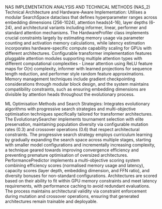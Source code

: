 NAS IMPLEMENTATION ANALYSIS AND TECHNICAL METHODS (NAS_2)
Technical Architecture and Hardware-Aware Implementation: Utilises a modular SearchSpace dataclass that defines hyperparameter ranges across embedding dimensions (256-1024), attention heads(4-16), layer depths (6-24), and architectural variants including informer, linear, performer and standard attention mechanisms. The HardwareProfiler class implements crucial constraints largely by estimating memory usage via parameter counting and activation memory calculations, while latency estimation incorporates hardware-specific compute capability scaling for GPUs with different architectures.
Configurable transformer implementation features pluggable attention modules supporting multiple attention types with different computational complexities - Linear attention using ReLU feature maps for O(n) complexity, informer with learned projections for sequence length reduction, and performer style random feature approximations. Memory management techniques include gradient checkpointing considerations through modular block design, and the system maintains compatibility constraints, such as ensuring embedding dimensions are divisible by attention heads throughout the evolutionary process. 

ML Optimisation Methods and Search Strategies: Integrates evolutionary algorithms with progressive search strategies and multi-objective optimisation techniques specifically tailored for transformer architectures. The EvolutionarySearcher implements tournament selection with elite preservation, maintaining population diversity via configurable mutation rates (0.3) and crossover operations (0.6) that respect architectural constraints.
The progressive search strategy employs curriculum learning by gradually expanding the search space across multiple stages, starting with smaller model configurations and incrementally increasing complexity, a technique geared towards improving convergence efficiency and preventing premature optimisation of oversized architectures.
PerformancePredictor implements a multi-objective scoring system combining efficiency scores (normalised memory usage and latency), capacity scores (layer depth, embedding dimension, and FFN ratio), and diversity bonuses for non-standard configurations. Architectures are scored based on their ability to fit within GPU memory constraints and meet latency requirements, with performance caching to avoid redundant evaluations.
The process maintains architectural validity via constraint enforcement during mutation and crossover operations, ensuring that generated architectures remain trainable and deployable.
